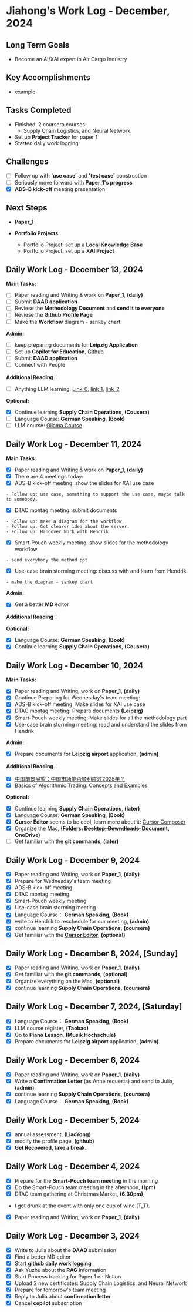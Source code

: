 # Jiahong's Work Log - December, 2024

## Long Term Goals

* Become an AI/XAI expert in Air Cargo Industry

## **Key Accomplishments**

* example

## **Tasks Completed**

* Finished: 2 coursera courses:
  * Supply Chain Logistics, and Neural Network.
* Set up **Project Tracker** for paper 1
* Started daily work logging

## **Challenges**

* [ ]  Follow up with **'use case'** and **'test case'** construction
* [ ]  Seriously move forward with **Paper_1's progress**
* [X]  **ADS-B kick-off** meeting presentation

## **Next Steps**

* **Paper_1**
* **Portfolio Projects**

  * Portfolio Project: set up a **Local Knowledge Base**
  * Portfolio Project: set up a **XAI Project**

## Daily Work Log - December 13, 2024

**Main Tasks:**

- [ ]  Paper reading and Writing & work on **Paper_1**, **(daily)**
- [ ]  Submit **DAAD application**
- [ ]  Reviese the **Methodology Document** and **send it to everyone**
- [ ]  Reviese the **Github Profile Page**
- [ ]  Make the **Workflow** diagram - sankey chart

**Admin:**

- [ ]  keep preparing documents for **Leipzig Application**
- [ ]  Set up **Copilot for Education**, [Github](https://docs.github.com/en/copilot/managing-copilot/managing-copilot-as-an-individual-subscriber/managing-your-copilot-subscription/getting-free-access-to-copilot-as-a-student-teacher-or-maintainer)
- [ ]  Submit **DAAD application**
- [ ]  Connect with People

**Additional Reading：**

* [ ]  Anything LLM learning: [Link_0](https://www.youtube.com/watch?v=77990wI3LZk), [link_1](https://www.youtube.com/watch?v=ZV6i2lAtnLQ), [link_2](https://www.youtube.com/watch?v=nMORNaE_qe4)

**Optional:**

- [X]  Continue learning **Supply Chain Operations**, **(Cousera)**
- [ ]  Language Course: **German Speaking**, **(Book)**
- [ ]  LLM course: [Ollama Course](https://www.youtube.com/watch?v=GWB9ApTPTv4)

## Daily Work Log - December 11, 2024

**Main Tasks:**

- [X]  Paper reading and Writing & work on **Paper_1**, **(daily)**
- [X]  There are 4 meetings today:
  - [X]  ADS-B kick-off meeting: show the slides for XAI use case

    - Follow up: use case, something to support the use case, maybe talk to somebody.
  - [X]  DTAC montag meeting: submit documents

    - Follow up: make a diagram for the workflow.
    - Follow up: Get clearer idea about the server.
    - Follow up: Handover Work with Hendrik.
  - [X]  Smart-Pouch weekly meeting: show slides for the methodology workflow

    - send everybody the method ppt
  - [X]  Use-case brain storming meeting: discuss with and learn from Hendrik

    - make the diagram - sankey chart

**Admin:**

- [X]  Get a better **MD** editor

**Additional Reading：**

**Optional:**

- [X]  Language Course: **German Speaking**, **(Book)**
- [X]  Continue learning **Supply Chain Operations**, **(Cousera)**

## Daily Work Log - December 10, 2024

**Main Tasks:**

- [X]  Paper reading and Writing, work on **Paper_1**, **(daily)**
- [X]  Continue Preparing for Wednesday's team meeting:
  - [X]  ADS-B kick-off meeting: Make slides for XAI use case
  - [X]  DTAC montag meeting: Prepare documents **(Leipzig)**
  - [X]  Smart-Pouch weekly meeting: Make slides for all the methodology part
  - [X]  Use-case brain storming meeting: read and understand the slides from Hendrik

**Admin:**

- [X]  Prepare documents for **Leipzig airport** application, **(admin)**

**Additional Reading：**

- [X]  [中国前景展望：中国市场能否顺利度过2025年？](https://privatebank.jpmorgan.com/apac/cn/insights/markets-and-investing/china-outlook-can-china-make-it-in-2025)
- [X]  [Basics of Algorithmic Trading: Concepts and Examples](https://www.investopedia.com/articles/active-trading/101014/basics-algorithmic-trading-concepts-and-examples.asp)

**Optional:**

- [X]  Continue learning **Supply Chain Operations**, **(later)**
- [X]  Language Course: **German Speaking**, **(Book)**
- [X]  **Cursor Editor** seems to be cool, learn more about it: [Cursor Composer](https://www.youtube.com/watch?v=nV053fD3mJI)
- [X]  Organize the Mac, **(Folders: ~~Desktop, Downdloads,~~ Document, OneDrive)**
- [ ]  Get familiar with the **git commands**, **(later)**

## Daily Work Log - December 9, 2024

- [X]  Paper reading and Writing, work on **Paper_1**, **(daily)**
- [X]  Prepare for Wednesday's team meeting
  - [X]  ADS-B kick-off meeting
  - [X]  DTAC montag meeting
  - [X]  Smart-Pouch weekly meeting
  - [X]  Use-case brain storming meeting
- [X]  Language Course： **German Speaking**, **(Book)**
- [X]  write to Hendrik to reschedule for our meeting, **(admin)**
- [X]  continue learning **Supply Chain Operations**, **(coursera)**
- [X]  Get familiar with the **[Cursor Editor](https://www.youtube.com/watch?v=ocMOZpuAMw4&t=29s)**, **(optional)**

## Daily Work Log - December 8, 2024, **[Sunday]**

- [X]  Paper reading and Writing, work on **Paper_1**, **(daily)**
- [X]  Get familiar with the **git commands**, **(optional)**
- [X]  Organize everything on the Mac, **(optional)**
- [X]  continue learning **Supply Chain Operations**, **(coursera)**

## Daily Work Log - December 7, 2024, **[Saturday]**

- [X]  Language Course： **German Speaking**, **(Book)**
- [X]  LLM course register, **(Taobao)**
- [X]  Go to **Piano Lesson**, **(Musik Hochschule)**
- [X]  Prepare documents for **Leipzig airport** application, **(admin)**

## Daily Work Log - December 6, 2024

- [X]  Paper reading and Writing, work on **Paper_1**, **(daily)**
- [X]  Write a **Confirmation Letter** (as Anne requests) and send to Julia, **(admin)**
- [X]  continue learning **Supply Chain Operations**, **(coursera)**
- [X]  Language Course： **German Speaking**, **(Book)**

## Daily Work Log - December 5, 2024

- [X]  annual assessment, **(LiaoYong)**
- [X]  modify the profile page, **(github)**
- [X]  **Get Recovered, take a break.**

## Daily Work Log - December 4, 2024

- [X]  Prepare for the **Smart-Pouch team meeting** in the morning
- [X]  Do the Smart-Pouch team meeting in the afternoon, **(1pm)**
- [X]  DTAC team gathering at Christmas Market, **(6.30pm)**,
  - I got drunk at the event with only one cup of wine (T_T).
- [X]  Paper reading and Writing, work on **Paper_1**, **(daily)**

## Daily Work Log - December 3, 2024

- [X]  Write to Julia about the **DAAD** submission
- [X]  Find a better MD editor
- [X]  Start **github daily work logging**
- [X]  Ask Yuzhu about the **RAG** information
- [X]  Start Process tracking for Paper 1 on Notion
- [X]  Upload 2 new certificates: Supply Chain Logistics, and Neural Network
- [X]  Prepare for tomorrow's team meeting
- [X]  Reply to Julia about **confirmation letter**
- [X]  Cancel **copilot** subscription
